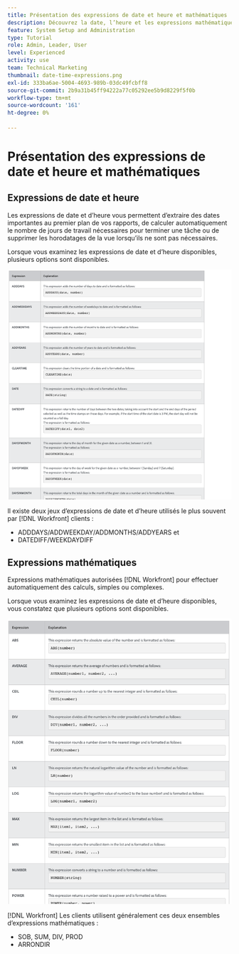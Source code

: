 ```yaml
---
title: Présentation des expressions de date et heure et mathématiques
description: Découvrez la date, l’heure et les expressions mathématiques disponibles et celles qui sont disponibles lors de la création de données personnalisées dans Adobe [!UICONTROL Workfront].
feature: System Setup and Administration
type: Tutorial
role: Admin, Leader, User
level: Experienced
activity: use
team: Technical Marketing
thumbnail: date-time-expressions.png
exl-id: 333ba6ae-5004-4693-989b-03dc49fcbff8
source-git-commit: 2b9a31b45ff94222a77c05292ee5b9d8229f5f0b
workflow-type: tm+mt
source-wordcount: '161'
ht-degree: 0%

---
```


# Présentation des expressions de date et heure et mathématiques

## Expressions de date et heure

Les expressions de date et d’heure vous permettent d’extraire des dates importantes au premier plan de vos rapports, de calculer automatiquement le nombre de jours de travail nécessaires pour terminer une tâche ou de supprimer les horodatages de la vue lorsqu’ils ne sont pas nécessaires.

Lorsque vous examinez les expressions de date et d’heure disponibles, plusieurs options sont disponibles.

![Configuration d’un téléavertisseur dans la gestion des ressources](assets/DTM01.png)

Il existe deux jeux d’expressions de date et d’heure utilisés le plus souvent par [!DNL Workfront] clients :

* ADDDAYS/ADDWEEKDAY/ADDMONTHS/ADDYEARS et
* DATEDIFF/WEEKDAYDIFF

## Expressions mathématiques

Expressions mathématiques autorisées [!DNL Workfront] pour effectuer automatiquement des calculs, simples ou complexes.

Lorsque vous examinez les expressions de date et d’heure disponibles, vous constatez que plusieurs options sont disponibles.

![Configuration d’un téléavertisseur dans la gestion des ressources](assets/math01.png)

[!DNL Workfront] Les clients utilisent généralement ces deux ensembles d’expressions mathématiques :

* SOB, SUM, DIV, PROD
* ARRONDIR
